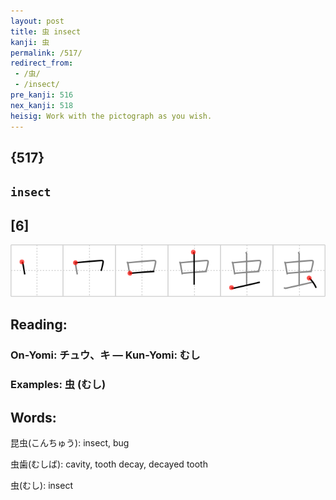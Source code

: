 ```yaml
---
layout: post
title: 虫 insect
kanji: 虫
permalink: /517/
redirect_from:
 - /虫/
 - /insect/
pre_kanji: 516
nex_kanji: 518
heisig: Work with the pictograph as you wish.
---
```


## {517}

## `insect`

## [6]

<div class="stroke"><img src="../images/E899AB.png" /></div>

## Reading:

### On-Yomi: チュウ、キ &mdash; Kun-Yomi: むし

### Examples: 虫 (むし)

## Words:

昆虫(こんちゅう): insect, bug

虫歯(むしば): cavity, tooth decay, decayed tooth

虫(むし): insect
